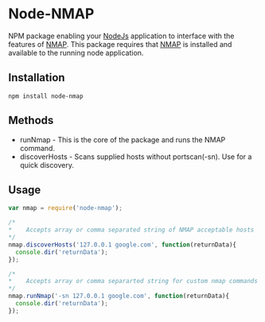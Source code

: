 # Node-NMAP
NPM package enabling your [NodeJs] application to interface with the features of [NMAP].  This package requires that [NMAP] is installed and available to the running node application.

## Installation
`npm install node-nmap`

## Methods
* runNmap - This is the core of the package and runs the NMAP command.
* discoverHosts - Scans supplied hosts without portscan(-sn).  Use for a quick discovery.
## Usage
```javascript
var nmap = require('node-nmap');

/*
*    Accepts array or comma separated string of NMAP acceptable hosts
*/
nmap.discoverHosts('127.0.0.1 google.com', function(returnData){
  console.dir('returnData');
});

/*
*    Accepts array or comma separarted string for custom nmap commands
*/
nmap.runNmap('-sn 127.0.0.1 google.com', function(returnData){
  console.dir('returnData');
});

```

[NMAP]: <https://nmap.org/>
[NPM]: <https://www.npmjs.com/>
[NodeJs]: <https://nodejs.org/en/>
